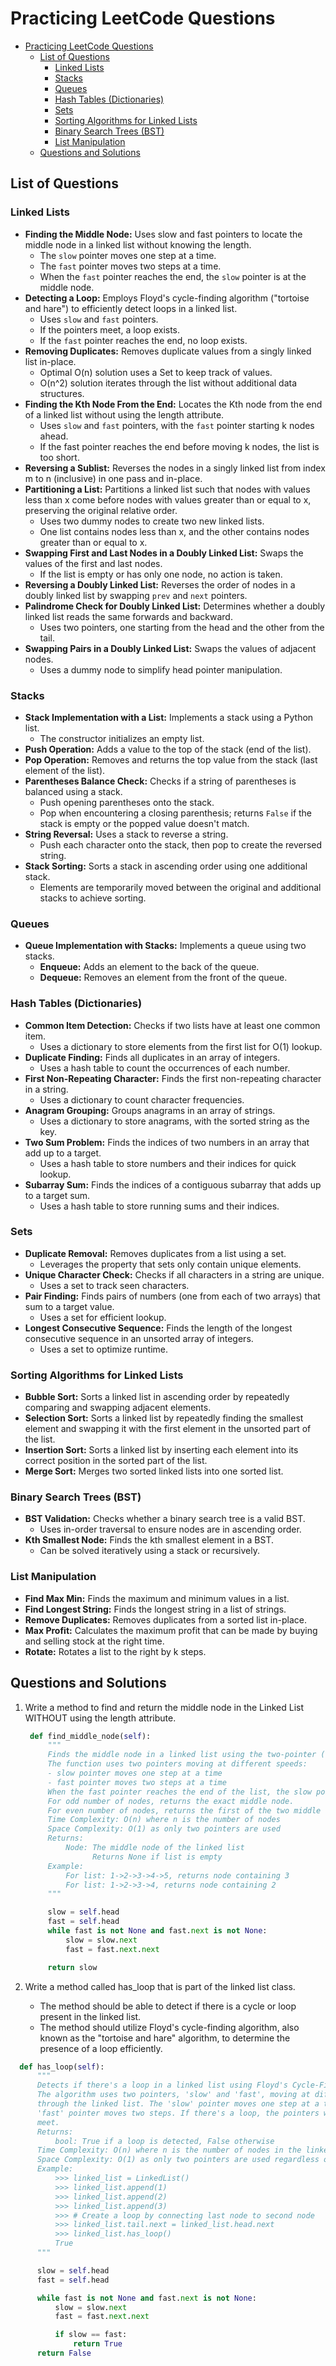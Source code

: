 # Practicing LeetCode Questions

- [Practicing LeetCode Questions](#practicing-leetcode-questions)
  - [List of Questions](#list-of-questions)
    - [Linked Lists](#linked-lists)
    - [Stacks](#stacks)
    - [Queues](#queues)
    - [Hash Tables (Dictionaries)](#hash-tables-dictionaries)
    - [Sets](#sets)
    - [Sorting Algorithms for Linked Lists](#sorting-algorithms-for-linked-lists)
    - [Binary Search Trees (BST)](#binary-search-trees-bst)
    - [List Manipulation](#list-manipulation)
  - [Questions and Solutions](#questions-and-solutions)



## List of Questions

### Linked Lists

*   **Finding the Middle Node:** Uses slow and fast pointers to locate the middle node in a linked list without knowing the length.
    *   The `slow` pointer moves one step at a time.
    *   The `fast` pointer moves two steps at a time.
    *   When the `fast` pointer reaches the end, the `slow` pointer is at the middle node.
*   **Detecting a Loop:** Employs Floyd's cycle-finding algorithm ("tortoise and hare") to efficiently detect loops in a linked list.
    *   Uses `slow` and `fast` pointers.
    *   If the pointers meet, a loop exists.
    *   If the `fast` pointer reaches the end, no loop exists.
*   **Removing Duplicates:** Removes duplicate values from a singly linked list in-place.
    *   Optimal O(n) solution uses a Set to keep track of values.
    *   O(n^2) solution iterates through the list without additional data structures.
*   **Finding the Kth Node From the End:** Locates the Kth node from the end of a linked list without using the length attribute.
    *   Uses `slow` and `fast` pointers, with the `fast` pointer starting k nodes ahead.
    *   If the fast pointer reaches the end before moving k nodes, the list is too short.
*   **Reversing a Sublist:** Reverses the nodes in a singly linked list from index m to n (inclusive) in one pass and in-place.
*   **Partitioning a List:** Partitions a linked list such that nodes with values less than x come before nodes with values greater than or equal to x, preserving the original relative order.
    *   Uses two dummy nodes to create two new linked lists.
    *   One list contains nodes less than x, and the other contains nodes greater than or equal to x.
*   **Swapping First and Last Nodes in a Doubly Linked List:** Swaps the values of the first and last nodes.
    *   If the list is empty or has only one node, no action is taken.
*   **Reversing a Doubly Linked List:** Reverses the order of nodes in a doubly linked list by swapping `prev` and `next` pointers.
*   **Palindrome Check for Doubly Linked List:** Determines whether a doubly linked list reads the same forwards and backward.
    *   Uses two pointers, one starting from the head and the other from the tail.
*   **Swapping Pairs in a Doubly Linked List:** Swaps the values of adjacent nodes.
    *   Uses a dummy node to simplify head pointer manipulation.

### Stacks

*   **Stack Implementation with a List:** Implements a stack using a Python list.
    *   The constructor initializes an empty list.
*   **Push Operation:** Adds a value to the top of the stack (end of the list).
*   **Pop Operation:** Removes and returns the top value from the stack (last element of the list).
*   **Parentheses Balance Check:** Checks if a string of parentheses is balanced using a stack.
    *   Push opening parentheses onto the stack.
    *   Pop when encountering a closing parenthesis; returns `False` if the stack is empty or the popped value doesn't match.
*   **String Reversal:** Uses a stack to reverse a string.
    *   Push each character onto the stack, then pop to create the reversed string.
*   **Stack Sorting:** Sorts a stack in ascending order using one additional stack.
    *   Elements are temporarily moved between the original and additional stacks to achieve sorting.

### Queues

*   **Queue Implementation with Stacks:** Implements a queue using two stacks.
    *   **Enqueue:** Adds an element to the back of the queue.
    *   **Dequeue:** Removes an element from the front of the queue.

### Hash Tables (Dictionaries)

*   **Common Item Detection:** Checks if two lists have at least one common item.
    *   Uses a dictionary to store elements from the first list for O(1) lookup.
*   **Duplicate Finding:** Finds all duplicates in an array of integers.
    *   Uses a hash table to count the occurrences of each number.
*   **First Non-Repeating Character:** Finds the first non-repeating character in a string.
    *   Uses a dictionary to count character frequencies.
*   **Anagram Grouping:** Groups anagrams in an array of strings.
    *   Uses a dictionary to store anagrams, with the sorted string as the key.
*   **Two Sum Problem:** Finds the indices of two numbers in an array that add up to a target.
    *   Uses a hash table to store numbers and their indices for quick lookup.
*   **Subarray Sum:** Finds the indices of a contiguous subarray that adds up to a target sum.
    *   Uses a hash table to store running sums and their indices.

### Sets

*   **Duplicate Removal:** Removes duplicates from a list using a set.
    *   Leverages the property that sets only contain unique elements.
*   **Unique Character Check:** Checks if all characters in a string are unique.
    *   Uses a set to track seen characters.
*   **Pair Finding:** Finds pairs of numbers (one from each of two arrays) that sum to a target value.
    *   Uses a set for efficient lookup.
*   **Longest Consecutive Sequence:** Finds the length of the longest consecutive sequence in an unsorted array of integers.
    *   Uses a set to optimize runtime.

### Sorting Algorithms for Linked Lists

*   **Bubble Sort:** Sorts a linked list in ascending order by repeatedly comparing and swapping adjacent elements.
*   **Selection Sort:** Sorts a linked list by repeatedly finding the smallest element and swapping it with the first element in the unsorted part of the list.
*   **Insertion Sort:** Sorts a linked list by inserting each element into its correct position in the sorted part of the list.
*   **Merge Sort:** Merges two sorted linked lists into one sorted list.

### Binary Search Trees (BST)

*   **BST Validation:** Checks whether a binary search tree is a valid BST.
    *   Uses in-order traversal to ensure nodes are in ascending order.
*   **Kth Smallest Node:** Finds the kth smallest element in a BST.
    *   Can be solved iteratively using a stack or recursively.

### List Manipulation

*   **Find Max Min:** Finds the maximum and minimum values in a list.
*   **Find Longest String:** Finds the longest string in a list of strings.
*   **Remove Duplicates:** Removes duplicates from a sorted list in-place.
*   **Max Profit:** Calculates the maximum profit that can be made by buying and selling stock at the right time.
*   **Rotate:** Rotates a list to the right by k steps.

## Questions and Solutions
1. Write a method to find and return the middle node in the Linked List WITHOUT using the length attribute.
   ```python
    def find_middle_node(self):
        """
        Finds the middle node in a linked list using the two-pointer (slow and fast) technique.
        The function uses two pointers moving at different speeds:
        - slow pointer moves one step at a time
        - fast pointer moves two steps at a time
        When the fast pointer reaches the end of the list, the slow pointer will be at the middle.
        For odd number of nodes, returns the exact middle node.
        For even number of nodes, returns the first of the two middle nodes.
        Time Complexity: O(n) where n is the number of nodes
        Space Complexity: O(1) as only two pointers are used
        Returns:
            Node: The middle node of the linked list
                  Returns None if list is empty
        Example:
            For list: 1->2->3->4->5, returns node containing 3
            For list: 1->2->3->4, returns node containing 2
        """

        slow = self.head
        fast = self.head
        while fast is not None and fast.next is not None:
            slow = slow.next
            fast = fast.next.next

        return slow

   ```
2. Write a method called has_loop that is part of the linked list class.

   - The method should be able to detect if there is a cycle or loop present in the linked list.
   - The method should utilize Floyd's cycle-finding algorithm, also known as the "tortoise and hare" algorithm, to determine the presence of a loop efficiently.
  
  ```python
    def has_loop(self):
        """
        Detects if there's a loop in a linked list using Floyd's Cycle-Finding Algorithm.
        The algorithm uses two pointers, 'slow' and 'fast', moving at different speeds 
        through the linked list. The 'slow' pointer moves one step at a time while the 
        'fast' pointer moves two steps. If there's a loop, the pointers will eventually 
        meet.
        Returns:
            bool: True if a loop is detected, False otherwise
        Time Complexity: O(n) where n is the number of nodes in the linked list
        Space Complexity: O(1) as only two pointers are used regardless of list size
        Example:
            >>> linked_list = LinkedList()
            >>> linked_list.append(1)
            >>> linked_list.append(2)
            >>> linked_list.append(3)
            >>> # Create a loop by connecting last node to second node
            >>> linked_list.tail.next = linked_list.head.next
            >>> linked_list.has_loop()
            True
        """

        slow = self.head
        fast = self.head

        while fast is not None and fast.next is not None:
            slow = slow.next
            fast = fast.next.next

            if slow == fast:
                return True
        return False

  ```

